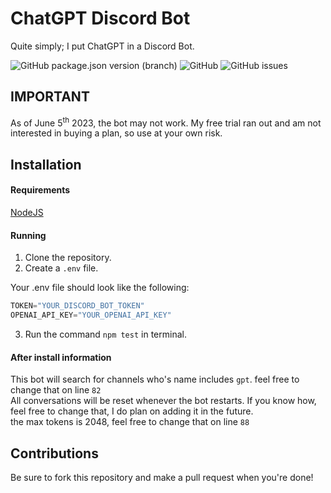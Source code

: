 # ChatGPT Discord Bot
Quite simply; I put ChatGPT in a Discord Bot.

![GitHub package.json version (branch)](https://img.shields.io/github/package-json/v/BackwardsUser/ChatGPTBot/main) ![GitHub](https://img.shields.io/github/license/BackwardsUser/ChatGPTBot) ![GitHub issues](https://img.shields.io/github/issues-raw/BackwardsUser/ChatGPTBot)

## IMPORTANT
As of June 5<sup>th</sup> 2023, the bot may not work. My free trial ran out and am not interested in buying a plan, so use at your own risk.

## Installation
#### Requirements
[NodeJS](https://nodejs.org)  
#### Running
1. Clone the repository.
2. Create a `.env` file.

Your .env file should look like the following:
```js
TOKEN="YOUR_DISCORD_BOT_TOKEN"
OPENAI_API_KEY="YOUR_OPENAI_API_KEY"
```

3. Run the command `npm test` in terminal.

#### After install information

This bot will search for channels who's name includes `gpt`. feel free to change that on line `82`  
All conversations will be reset whenever the bot restarts. If you know how, feel free to change that, I do plan on adding it in the future.  
the max tokens is 2048, feel free to change that on line `88`

## Contributions
Be sure to fork this repository and make a pull request when you're done!
